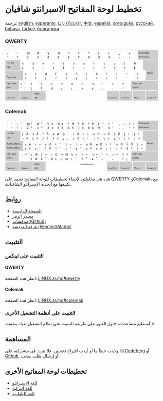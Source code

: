 # تخطيط لوحة المفاتيح الاسبرانتو شافيان

ترجمة: [english](README.md), [esperanto](README.eo.md), [𐑖𐑨𐑝𐑨 𐑧𐑕𐑐𐑧𐑮𐑨𐑵𐑑𐑩](README.eo_shaw.md), [中文](README.zh-CN.md), [español](README.es.md), [português](README.pt.md), [русский](README.ru.md), [bahasa](README.id.md), [türkçe](README.tr.md), [български](README.bg.md)

### QWERTY

![معاينة الإسبرانتو شافيان QWERTY](./media/preview_qwerty.png)

### Colemak

![معاينة الاسبرانتو شافيان كولماك](./media/preview_colemak.png)

هذه هي محاولتي لإنشاء تخطيطات للوحة المفاتيح تعتمد على QWERTY وColemak، مع تكييفها مع أبجدية الإسبرانتو الشافيانية.

## روابط

* [الصفحة الرئيسية](https://salif.github.io/shaw-eo/)
* [مصدر الرمز](https://codeberg.org/salif/shaw-eo)
* [مناقشات (Github)](https://github.com/salif/shaw-eo/discussions)
* [غرفة الدردشة (Element/Matrix)](https://matrix.to/#/#salif-colemak:mozilla.org)

## التثبيت

### التثبيت على لينكس

#### QWERTY

انظر هذه الصفحة: [LINUX.ar.md#qwerty](./LINUX.ar.md#qwerty)

#### Colemak

انظر هذه الصفحة: [LINUX.ar.md#colemak](./LINUX.ar.md#colemak)

### التثبيت على أنظمة التشغيل الأخرى

لا أستطيع مساعدتك، حاول العثور على طريقة للتثبيت على نظام التشغيل لديك بنفسك.

## المساهمة

إذا وجدت خطأ ما أو أردت اقتراح تحسين، فلا تتردد في مشاركته على [Codeberg] أو [Github]، أو إرسال طلب سحب.

[Github]: https://github.com/salif/shaw-eo/discussions
[Codeberg]: https://codeberg.org/salif/shaw-eo/issues

## تخطيطات لوحة المفاتيح الأخرى

* [للغة الاسبرانتو](https://salif.github.io/colemak-eo/)
* [للغة التركية](https://salif.github.io/colemak-tr/)
* [للغة البلغارية](https://salif.github.io/colemak-bg/)
